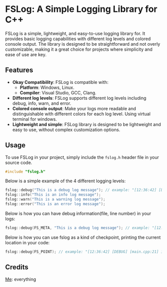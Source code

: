 # FSLog: A Simple Logging Library for C++

FSLog is a simple, lightweight, and easy-to-use logging library for. It provides basic logging capabilities with different log levels and colored console output. The library is designed to be straightforward and not overly customizable, making it a great choice for projects where simplicity and ease of use are key.

## Features

- **Okay Compatibility**: FSLog is compatible with:
    - **Platform**: Windows, Linux.
    - **Compiler**: Visual Studio, GCC, Clang.
- **Different log levels**: FSLog supports different log levels including debug, info, warn, and error.
- **Colored console output**: Make your logs more readable and distinguishable with different colors for each log level. Using virtual terminal for windows.
- **Lightweight and simple**: FSLog library is designed to be lightweight and easy to use, without complex customization options.

## Usage

To use FSLog in your project, simply include the `fslog.h` header file in your source code.

```cpp
#include "fslog.h"
```

Below is a simple example of the 4 different logging levels:

```cpp
fslog::debug("This is a debug log message"); // example: "[12:36:42] [DEBUG] This is a debug log message"
fslog::info("This is an info log message");
fslog::warn("This is a warning log message");
fslog::error("This is an error log message");
```

Below is how you can have debug information(file, line number) in your logs:

```cpp
fslog::debug(FS_META, "This is a debug log message"); // example: "[12:36:42] [DEBUG] [main.cpp:21] This is a debug log message"
```

Below is how you can use fslog as a kind of checkpoint, printing the current location in your code:

```cpp
fslog::debug(FS_POINT); // example: "[12:36:42] [DEBUG] [main.cpp:21] int main(int, char**)"
```

## Credits

[Me](https://github.com/BoredKarma): everything
